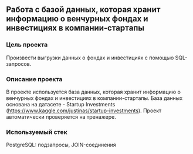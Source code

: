 ## Работа с базой данных, которая хранит информацию о венчурных фондах и инвестициях в компании-стартапы

### Цель проекта

Произвести выгрузки данных о фондах и инвестициях с помощью SQL-запросов.

### Описание проекта
В проекте используется база данных, которая хранит информацию о венчурных фондах и инвестициях в компании-стартапы. База данных основана на датасете - Startup Investments (https://www.kaggle.com/justinas/startup-investments). Проект автоматически проверяется на тренажере. 

### Используемый стек
PostgreSQL: подзапросы, JOIN-соединения
